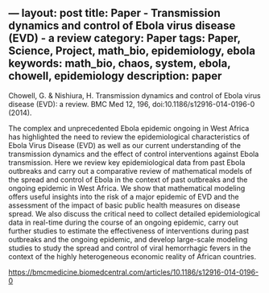 —
layout: post
title: Paper - Transmission dynamics and control of Ebola virus disease (EVD) - a review
category: Paper
tags: Paper, Science, Project, math_bio, epidemiology, ebola
keywords: math_bio, chaos, system, ebola, chowell, epidemiology
description: paper
---

Chowell, G. & Nishiura, H. Transmission dynamics and control of Ebola virus disease (EVD): a review. BMC Med 12, 196, doi:10.1186/s12916-014-0196-0 (2014).

The complex and unprecedented Ebola epidemic ongoing in West Africa has highlighted the need to review the epidemiological characteristics of Ebola Virus Disease (EVD) as well as our current understanding of the transmission dynamics and the effect of control interventions against Ebola transmission. Here we review key epidemiological data from past Ebola outbreaks and carry out a comparative review of mathematical models of the spread and control of Ebola in the context of past outbreaks and the ongoing epidemic in West Africa. We show that mathematical modeling offers useful insights into the risk of a major epidemic of EVD and the assessment of the impact of basic public health measures on disease spread. We also discuss the critical need to collect detailed epidemiological data in real-time during the course of an ongoing epidemic, carry out further studies to estimate the effectiveness of interventions during past outbreaks and the ongoing epidemic, and develop large-scale modeling studies to study the spread and control of viral hemorrhagic fevers in the context of the highly heterogeneous economic reality of African countries.

<https://bmcmedicine.biomedcentral.com/articles/10.1186/s12916-014-0196-0>
